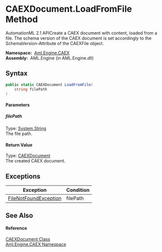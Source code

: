 CAEXDocument.LoadFromFile Method
================================
AutomationML 2.1 APICreate a CAEX document with content, loaded from a file. The schema version of the CAEX document is set accordingly to the SchemaVersion-Attribute of the CAEXFile object.

  **Namespace:**  [Aml.Engine.CAEX][1]  
  **Assembly:**  AML.Engine (in AML.Engine.dll)

Syntax
------

```csharp
public static CAEXDocument LoadFromFile(
	string filePath
)
```

#### Parameters

##### *filePath*
Type: [System.String][2]  
The file path.

#### Return Value
Type: [CAEXDocument][3]  
 The created CAEX document. 

Exceptions
----------

Exception                  | Condition 
-------------------------- | --------- 
[FileNotFoundException][4] | filePath  


See Also
--------

#### Reference
[CAEXDocument Class][3]  
[Aml.Engine.CAEX Namespace][1]  

[1]: ../README.md
[2]: https://docs.microsoft.com/dotnet/api/system.string
[3]: README.md
[4]: https://docs.microsoft.com/dotnet/api/system.io.filenotfoundexception
[5]: https://www.automationml.org
[6]: ../../icons/logoShade.png